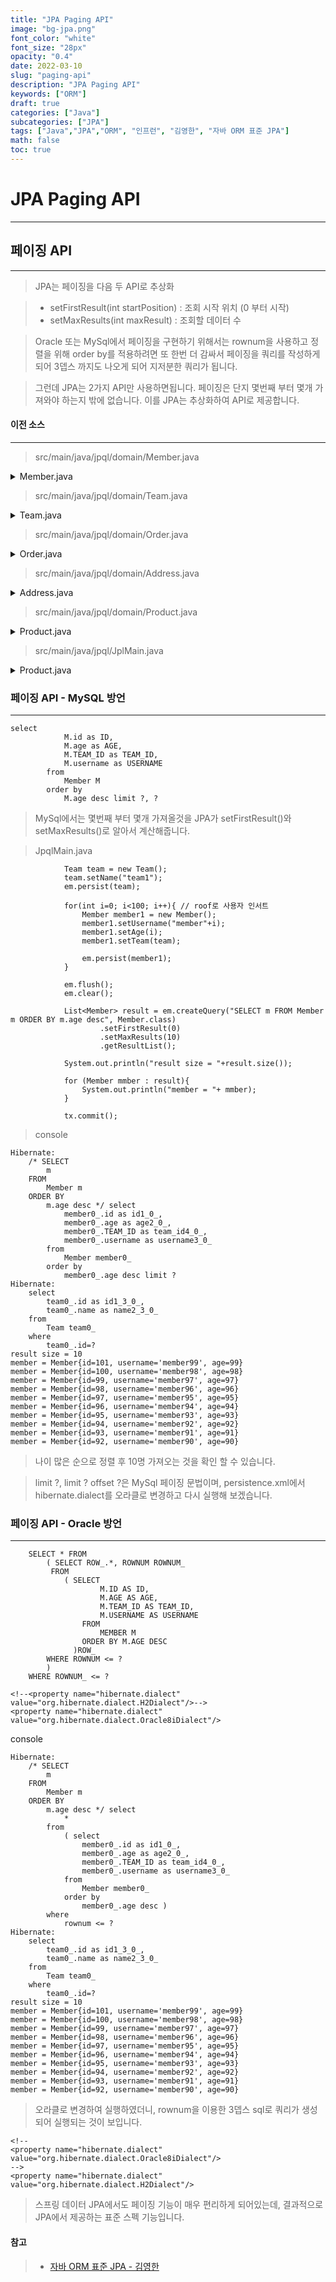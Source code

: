 ```yaml
---
title: "JPA Paging API"
image: "bg-jpa.png"
font_color: "white"
font_size: "28px"
opacity: "0.4"
date: 2022-03-10
slug: "paging-api"
description: "JPA Paging API"	
keywords: ["ORM"]
draft: true
categories: ["Java"]
subcategories: ["JPA"]
tags: ["Java","JPA","ORM", "인프런", "김영한", "자바 ORM 표준 JPA"]
math: false
toc: true
---
```


# JPA Paging API
-------------------------------------

## 페이징 API
----------------------------------------------
> JPA는 페이징을 다음 두 API로 추상화

> - setFirstResult(int startPosition) : 조회 시작 위치
(0 부터 시작)
> - setMaxResults(int maxResult) : 조회할 데이터 수

> Oracle 또는 MySql에서 페이징을 구현하기 위해서는 rownum을 사용하고 정렬을 위해 order by를 적용하려면 또 한번 더 감싸서 페이징을 쿼리를 작성하게 되어 3뎁스 까지도 나오게 되어 지저분한 쿼리가 됩니다. 

> 그런데 JPA는 2가지 API만 사용하면됩니다. 페이징은 단지 몇번째 부터 몇개 가져와야 하는지 밖에 없습니다. 이를 JPA는 추상화하여 API로 제공합니다. 


#### 이전 소스
---------------------

> src/main/java/jpql/domain/Member.java

<details title="펼치기/숨기기">
 	<summary> Member.java </summary>

	package jpql.domain;
	
	import javax.persistence.*;
	
	
	@Entity
	public class Member {
	
	    public Member(){
	    }
	
	    @Id @GeneratedValue
	    private Long id;
	
	    private String username;
	
	    private int age;
	
	    @ManyToOne
	    @JoinColumn(name = "TEAM_ID")
	    private Team team = new Team();
	
	    public Long getId() {
	        return id;
	    }
	
	    public void setId(Long id) {
	        this.id = id;
	    }
	
	    public String getUsername() {
	        return username;
	    }
	
	    public void setUsername(String username) {
	        this.username = username;
	    }
	
	    public int getAge() {
	        return age;
	    }
	
	    public void setAge(int age) {
	        this.age = age;
	    }
	
	    public jpql.domain.Team getTeam() {
	        return team;
	    }
	
	    public void setTeam(jpql.domain.Team team) {
	        this.team = team;
	    }
	    
	    @Override
	    public String toString() {
	        return "Member{" +
	                "id=" + id +
	                ", username='" + username + '\'' +
	                ", age=" + age +
	                '}';
	    }
	}
	
</details>


> src/main/java/jpql/domain/Team.java


<details title="펼치기/숨기기">
 	<summary> Team.java </summary>
 
	package jpql.domain;
	
	import javax.persistence.*;
	import java.util.ArrayList;
	import java.util.List;
	
	
	@Entity
	public class Team {
	
	    public Team() {
	    }
	
	    @Id @GeneratedValue
	    private Long id;
	
	    private String name;
	
	    @OneToMany(mappedBy = "team")
	    private List<Member> members = new ArrayList<>();
	
	    public Long getId() {
	        return id;
	    }
	
	    public void setId(Long id) {
	        this.id = id;
	    }
	
	    public String getName() {
	        return name;
	    }
	
	    public void setName(String name) {
	        this.name = name;
	    }
	
	    public List<Member> getMembers() {
	        return members;
	    }
	
	    public void setMembers(List<Member> members) {
	        this.members = members;
	    }
	}
 	
</details> 	


> src/main/java/jpql/domain/Order.java

<details title="펼치기/숨기기">
 	<summary> Order.java </summary>
 	
	package jpql.domain;
	
	import javax.persistence.*;
	
	@Entity
	@Table(name = "ORDERS") //ORDER 가 예약어라 ORDERS로 테이블 명칭 지정
	public class Order {
	    public Order() {
	    }
	
	    @Id @GeneratedValue
	    private Long id;
	
	    private int orderAmount;
	
	    @Embedded
	    private Address orderAddress;
	
	    @ManyToOne
	    @JoinColumn(name = "PRODUCT_ID")
	    private Product product;
	
	    public Long getId() {
	        return id;
	    }
	
	    public void setId(Long id) {
	        this.id = id;
	    }
	
	    public int getOrderAmount() {
	        return orderAmount;
	    }
	
	    public void setOrderAmount(int orderAmount) {
	        this.orderAmount = orderAmount;
	    }
	
	    public Address getOrderAddress() {
	        return orderAddress;
	    }
	
	    public void setOrderAddress(Address orderAddress) {
	        this.orderAddress = orderAddress;
	    }
	
	    public Product getProduct() {
	        return product;
	    }
	
	    public void setProduct(Product product) {
	        this.product = product;
	    }
	}
 	
</details> 


> src/main/java/jpql/domain/Address.java

<details title="펼치기/숨기기">
 	<summary> Address.java </summary>

	package jpql.domain;
	
	import javax.persistence.Embeddable;
	import java.util.Objects;
	
	@Embeddable
	public class Address {
	    private String city;
	    private String street;
	    private String zipcode;
	
	    public String getCity() {
	        return city;
	    }
	
	    private void setCity(String city) {
	        this.city = city;
	    }
	
	    public String getStreet() {
	        return street;
	    }
	
	    private void setStreet(String street) {
	        this.street = street;
	    }
	
	    public String getZipcode() {
	        return zipcode;
	    }
	
	    private void setZipcode(String zipcode) {
	        this.zipcode = zipcode;
	    }
	
	    @Override
	    public boolean equals(Object o) {
	        if (this == o) return true;
	        if (!(o instanceof Address)) return false;
	        Address address = (Address) o;
	        return Objects.equals(getCity(), address.getCity()) && Objects.equals(getStreet(), address.getStreet()) && Objects.equals(getZipcode(), address.getZipcode());
	    }
	
	    @Override
	    public int hashCode() {
	        return Objects.hash(getCity(), getStreet(), getZipcode());
	    }
	
	}
</details> 

> src/main/java/jpql/domain/Product.java


<details title="펼치기/숨기기">
 	<summary> Product.java </summary>
 	
	package jpql.domain;
	
	import javax.persistence.Column;
	import javax.persistence.Entity;
	import javax.persistence.GeneratedValue;
	import javax.persistence.Id;
	
	@Entity
	public class Product {
	    public Product() {
	    }
	
	    @Id @GeneratedValue
	    private Long id;
	
	    private String name;
	
	    private int price;
	
	    private int stockAmount;
	
	    public Long getId() {
	        return id;
	    }
	
	    public void setId(Long id) {
	        this.id = id;
	    }
	
	    public String getName() {
	        return name;
	    }
	
	    public void setName(String name) {
	        this.name = name;
	    }
	
	    public int getPrice() {
	        return price;
	    }
	
	    public void setPrice(int price) {
	        this.price = price;
	    }
	
	    public int getStockAmount() {
	        return stockAmount;
	    }
	
	    public void setStockAmount(int stockAmount) {
	        this.stockAmount = stockAmount;
	    }
	} 	
</details> 
 	

> src/main/java/jpql/JplMain.java

<details title="펼치기/숨기기">
 	<summary> Product.java </summary>

	package jpql;
	
	import jpql.domain.*;
	
	import javax.persistence.EntityManager;
	import javax.persistence.EntityManagerFactory;
	import javax.persistence.EntityTransaction;
	import javax.persistence.Persistence;
	
	public class JpqlMain {
	    //psvm 단축키로 생성 가능
	    public static void main(String[] args) {
	        EntityManagerFactory emf = Persistence.createEntityManagerFactory("jpql");
	        EntityManager em = emf.createEntityManager();
	        EntityTransaction tx = em.getTransaction();
	
	        tx.begin(); // [트랜잭션] 시작
	
	        try{
			
	
	        }catch (Exception e){
	            e.printStackTrace();
	            tx.rollback();
	        }finally {
	            em.close();
	        }
	        emf.close();
	    }
	
	}
</details> 


### 페이징 API - MySQL 방언
------------------------------

```
select
            M.id as ID,
            M.age as AGE,
            M.TEAM_ID as TEAM_ID,
            M.username as USERNAME 
        from
            Member M 
        order by
            M.age desc limit ?, ? 
```

> MySql에서는 몇번째 부터 몇개 가져올것을 JPA가 setFirstResult()와 setMaxResults()로 알아서 계산해줍니다.

> JpqlMain.java

```
            Team team = new Team();
            team.setName("team1");
            em.persist(team);

            for(int i=0; i<100; i++){ // roof로 사용자 인서트
                Member member1 = new Member();
                member1.setUsername("member"+i);
                member1.setAge(i);
                member1.setTeam(team);

                em.persist(member1);
            }

            em.flush();
            em.clear();

            List<Member> result = em.createQuery("SELECT m FROM Member m ORDER BY m.age desc", Member.class)
                    .setFirstResult(0)
                    .setMaxResults(10)
                    .getResultList();

            System.out.println("result size = "+result.size());

            for (Member mmber : result){
                System.out.println("member = "+ mmber);
            }

            tx.commit();
```

> console 

```
Hibernate: 
    /* SELECT
        m 
    FROM
        Member m 
    ORDER BY
        m.age desc */ select
            member0_.id as id1_0_,
            member0_.age as age2_0_,
            member0_.TEAM_ID as team_id4_0_,
            member0_.username as username3_0_ 
        from
            Member member0_ 
        order by
            member0_.age desc limit ?
Hibernate: 
    select
        team0_.id as id1_3_0_,
        team0_.name as name2_3_0_ 
    from
        Team team0_ 
    where
        team0_.id=?
result size = 10
member = Member{id=101, username='member99', age=99}
member = Member{id=100, username='member98', age=98}
member = Member{id=99, username='member97', age=97}
member = Member{id=98, username='member96', age=96}
member = Member{id=97, username='member95', age=95}
member = Member{id=96, username='member94', age=94}
member = Member{id=95, username='member93', age=93}
member = Member{id=94, username='member92', age=92}
member = Member{id=93, username='member91', age=91}
member = Member{id=92, username='member90', age=90}

```

> 나이 많은 순으로 정렬 후 10명 가져오는 것을 확인 할 수 있습니다.

> limit ?, limit ? offset ?은 MySql 페이징 문법이며, persistence.xml에서 hibernate.dialect를 오라클로 변경하고 다시 실행해 보겠습니다. 


### 페이징 API - Oracle 방언
------------------------------

```
	SELECT * FROM
	    ( SELECT ROW_.*, ROWNUM ROWNUM_ 
	     FROM
	     	( SELECT
	                M.ID AS ID,
	                M.AGE AS AGE,
	                M.TEAM_ID AS TEAM_ID,
	                M.USERNAME AS USERNAME 
	            FROM
	                MEMBER M 
	            ORDER BY M.AGE DESC 
	          )ROW_ 
		WHERE ROWNUM <= ?
	    )
	WHERE ROWNUM_ <= ?
```


```
<!--<property name="hibernate.dialect" value="org.hibernate.dialect.H2Dialect"/>-->
<property name="hibernate.dialect" value="org.hibernate.dialect.Oracle8iDialect"/>

```

console

```
Hibernate: 
    /* SELECT
        m 
    FROM
        Member m 
    ORDER BY
        m.age desc */ select
            * 
        from
            ( select
                member0_.id as id1_0_,
                member0_.age as age2_0_,
                member0_.TEAM_ID as team_id4_0_,
                member0_.username as username3_0_ 
            from
                Member member0_ 
            order by
                member0_.age desc ) 
        where
            rownum <= ?
Hibernate: 
    select
        team0_.id as id1_3_0_,
        team0_.name as name2_3_0_ 
    from
        Team team0_ 
    where
        team0_.id=?
result size = 10
member = Member{id=101, username='member99', age=99}
member = Member{id=100, username='member98', age=98}
member = Member{id=99, username='member97', age=97}
member = Member{id=98, username='member96', age=96}
member = Member{id=97, username='member95', age=95}
member = Member{id=96, username='member94', age=94}
member = Member{id=95, username='member93', age=93}
member = Member{id=94, username='member92', age=92}
member = Member{id=93, username='member91', age=91}
member = Member{id=92, username='member90', age=90}

```

> 오라클로 변경하여 실행하였더니, rownum을 이용한 3뎁스 sql로 쿼리가 생성되어 실행되는 것이 보입니다.

```
<!--
<property name="hibernate.dialect" value="org.hibernate.dialect.Oracle8iDialect"/>
-->
<property name="hibernate.dialect" value="org.hibernate.dialect.H2Dialect"/>
```
> 스프링 데이터 JPA에서도 페이징 기능이 매우 편리하게 되어있는데, 
결과적으로 JPA에서 제공하는 표준 스펙 기능입니다. 



#### 참고
> - <a href="https://www.inflearn.com/course/ORM-JPA-Basic">자바 ORM 표준 JPA - 김영한</a>